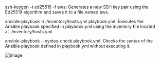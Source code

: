 ssh-keygen -t ed25519 -f aws: Generates a new SSH key pair using the Ed25519 algorithm and saves it to a file named aws.

ansible-playbook -i ./inventory/hosts.yml playbook.yml: Executes the Ansible playbook specified in playbook.yml using the inventory file located at ./inventory/hosts.yml.

ansible-playbook --syntax-check playbook.yml: Checks the syntax of the Ansible playbook defined in playbook.yml without executing it.

![image](https://github.com/user-attachments/assets/5646b4f4-0259-416c-804c-5b07acaaf6ec)
